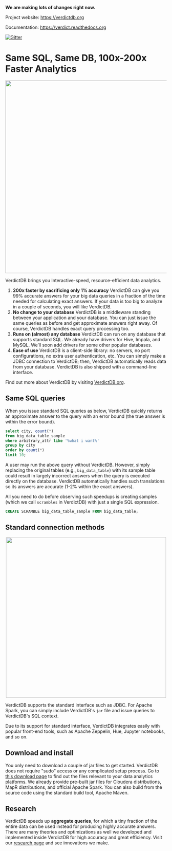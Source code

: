 <!-- [![Build Status](https://circleci.com/gh/mozafari/verdictdb/tree/master.svg?style=shield&circle-token=16a7386340ff7022b21ce007434f8caa2fa97aec)](https://circleci.com/gh/mozafari/verdictdb/tree/master) -->
<!-- [![CircleCI branch](https://img.shields.io/circleci/project/github/mozafari/verdictdb/master.svg)](https://circleci.com/gh/mozafari/verdictdb/tree/master) -->

**We are making lots of changes right now.**

Project website: https://verdictdb.org

Documentation: https://verdict.readthedocs.org

<!-- [![Build Status](https://circleci.com/gh/mozafari/verdictdb/tree/master.svg?style=shield&circle-token=16a7386340ff7022b21ce007434f8caa2fa97aec)](https://circleci.com/gh/mozafari/verdictdb/tree/master)
[![Code Coverage](https://codecov.io/gh/mozafari/verdictdb/branch/master/graph/badge.svg)](https://codecov.io/gh/mozafari/verdictdb)
[![JDK](https://img.shields.io/badge/JDK-7,%208-green.svg)]()
[![Maven Central](https://img.shields.io/maven-central/v/org.apache.maven/apache-maven.svg)](https://search.maven.org/artifact/org.verdictdb/verdictdb-core) -->
[![Gitter](https://img.shields.io/gitter/room/nwjs/nw.js.svg)](https://gitter.im/verdictdb/chat)



# Same SQL, Same DB, 100x-200x Faster Analytics

<p align="center">
<img src="http://verdictdb.org/image/verdict-for-impala-speedup.png" width="600px" />
</p>

VerdictDB brings you Interactive-speed, resource-efficient data analytics.

1. **200x faster by sacrificing only 1% accuracy**
   VerdictDB can give you 99% accurate answers for your big data queries in a fraction of the time needed for calculating exact answers. If your data is too big to analyze in a couple of seconds, you will like VerdictDB.
2. **No change to your database**
   VerdictDB is a middleware standing between your application and your database. You can just issue the same queries as before and get approximate answers right away. Of course, VerdictDB handles exact query processing too.
3. **Runs on (almost) any database**
   VerdictDB can run on any database that supports standard SQL. We already have drivers for Hive, Impala, and MySQL. We’ll soon add drivers for some other popular databases.
4. **Ease of use**
   VerdictDB is a client-side library: no servers, no port configurations, no extra user authentication, etc. You can simply make a JDBC connection to VerdictDB; then, VerdictDB automatically reads data from your database. VerdictDB is also shipped with a command-line interface.

Find out more about VerdictDB by visiting [VerdictDB.org](http://verdictdb.org).


## Same SQL queries

When you issue standard SQL queries as below, VerdictDB quickly returns an approximate answer to the query with an error bound (the true answer is within the error bound).

```sql
select city, count(*)
from big_data_table_sample
where arbitrary_attr like '%what i want%'
group by city
order by count(*)
limit 10;
```

A user may run the above query without VerdictDB. However, simply replacing the original tables (e.g., `big_data_table`) with its sample table could result in largely incorrect answers when the query is executed directly on the database. VerdictDB automatically handles such translations so its answers are accurate (1-2% within the exact answers).

All you need to do before observing such speedups is creating samples (which we call `scrambles` in VerdictDB) with just a single SQL expression.

```sql
CREATE SCRAMBLE big_data_table_sample FROM big_data_table;
```


## Standard connection methods

<p align="center">
<img src="http://verdictdb.org/image/verdict-architecture.png" width="500px" />
</p>

VerdictDB supports the standard interface such as JDBC. For Apache Spark, you can simply include VerdictDB's `jar` file and issue queries to VerdictDB's SQL context.

Due to its support for standard interface, VerdictDB integrates easily with popular front-end tools, such as Apache Zeppelin, Hue, Jupyter notebooks, and so on.



## Download and install

You only need to download a couple of jar files to get started. VerdictDB does not require "sudo" access or any complicated setup process. Go to [this download page](http://verdictdb.org/download/) to find out the files relevant to your data analytics platforms. We already provide pre-built jar files for Cloudera distributions, MapR distributions, and official Apache Spark. You can also build from the source code using the standard build tool, Apache Maven.



## Research

VerdictDB speeds up **aggregate queries**, for which a tiny fraction of the entire data can be used instead for producing highly accurate answers. There are many theories and optimizations as well we developed and implemented inside VerdictDB for high accuracy and great efficiency. Visit our [research page](http://verdictdb.org/documentation/research/) and see innovations we make.


<!-- ## Free for all

We maintain VerdictDB for free under the Apache License so that anyone can benefit from these contributions. If you like our project, please star our Github repository (https://github.com/mozafari/verdictdb) and send your feedback to verdict-user@umich.edu. -->

